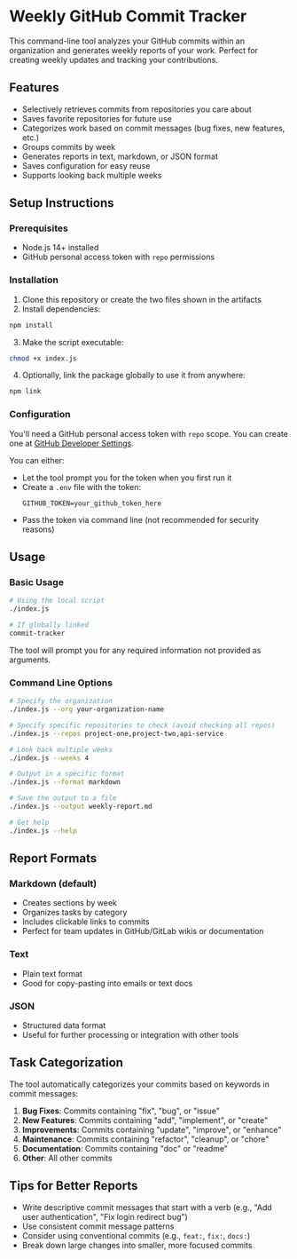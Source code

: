 # Weekly GitHub Commit Tracker

This command-line tool analyzes your GitHub commits within an organization and generates weekly reports of your work. Perfect for creating weekly updates and tracking your contributions.

## Features

- Selectively retrieves commits from repositories you care about
- Saves favorite repositories for future use
- Categorizes work based on commit messages (bug fixes, new features, etc.)
- Groups commits by week
- Generates reports in text, markdown, or JSON format
- Saves configuration for easy reuse
- Supports looking back multiple weeks

## Setup Instructions

### Prerequisites

- Node.js 14+ installed
- GitHub personal access token with `repo` permissions

### Installation

1. Clone this repository or create the two files shown in the artifacts
2. Install dependencies:

```bash
npm install
```

3. Make the script executable:

```bash
chmod +x index.js
```

4. Optionally, link the package globally to use it from anywhere:

```bash
npm link
```

### Configuration

You'll need a GitHub personal access token with `repo` scope. You can create one at [GitHub Developer Settings](https://github.com/settings/tokens).

You can either:

- Let the tool prompt you for the token when you first run it
- Create a `.env` file with the token:
  ```
  GITHUB_TOKEN=your_github_token_here
  ```
- Pass the token via command line (not recommended for security reasons)

## Usage

### Basic Usage

```bash
# Using the local script
./index.js

# If globally linked
commit-tracker
```

The tool will prompt you for any required information not provided as arguments.

### Command Line Options

```bash
# Specify the organization
./index.js --org your-organization-name

# Specify specific repositories to check (avoid checking all repos)
./index.js --repos project-one,project-two,api-service

# Look back multiple weeks
./index.js --weeks 4

# Output in a specific format
./index.js --format markdown

# Save the output to a file
./index.js --output weekly-report.md

# Get help
./index.js --help
```

## Report Formats

### Markdown (default)

- Creates sections by week
- Organizes tasks by category
- Includes clickable links to commits
- Perfect for team updates in GitHub/GitLab wikis or documentation

### Text

- Plain text format
- Good for copy-pasting into emails or text docs

### JSON

- Structured data format
- Useful for further processing or integration with other tools

## Task Categorization

The tool automatically categorizes your commits based on keywords in commit messages:

1. **Bug Fixes**: Commits containing "fix", "bug", or "issue"
2. **New Features**: Commits containing "add", "implement", or "create"
3. **Improvements**: Commits containing "update", "improve", or "enhance"
4. **Maintenance**: Commits containing "refactor", "cleanup", or "chore"
5. **Documentation**: Commits containing "doc" or "readme"
6. **Other**: All other commits

## Tips for Better Reports

- Write descriptive commit messages that start with a verb (e.g., "Add user authentication", "Fix login redirect bug")
- Use consistent commit message patterns
- Consider using conventional commits (e.g., `feat:`, `fix:`, `docs:`)
- Break down large changes into smaller, more focused commits
